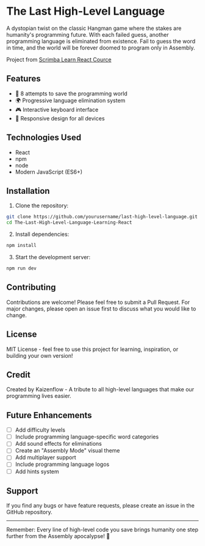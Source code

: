 # The Last High-Level Language

A dystopian twist on the classic Hangman game where the stakes are humanity's programming future. With each failed guess, another programming language is eliminated from existence. Fail to guess the word in time, and the world will be forever doomed to program only in Assembly.

Project from [Scrimba Learn React Cource](https://scrimba.com/learn-react-c0e)

## Features

- 🎯 8 attempts to save the programming world
- 🌍 Progressive language elimination system
- 🎮 Interactive keyboard interface
- 📱 Responsive design for all devices

## Technologies Used

- React
- npm
- node
- Modern JavaScript (ES6+)

## Installation

1. Clone the repository:

```bash
git clone https://github.com/yourusername/last-high-level-language.git
cd The-Last-High-Level-Language-Learning-React
```

2. Install dependencies:

```bash
npm install
```

3. Start the development server:

```bash
npm run dev
```

## Contributing

Contributions are welcome! Please feel free to submit a Pull Request. For major changes, please open an issue first to discuss what you would like to change.

## License

MIT License - feel free to use this project for learning, inspiration, or building your own version!

## Credit

Created by Kaizenflow - A tribute to all high-level languages that make our programming lives easier.

## Future Enhancements

- [ ] Add difficulty levels
- [ ] Include programming language-specific word categories
- [ ] Add sound effects for eliminations
- [ ] Create an "Assembly Mode" visual theme
- [ ] Add multiplayer support
- [ ] Include programming language logos
- [ ] Add hints system

## Support

If you find any bugs or have feature requests, please create an issue in the GitHub repository.

---

Remember: Every line of high-level code you save brings humanity one step further from the Assembly apocalypse! 🚀

